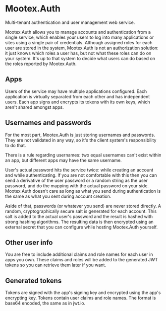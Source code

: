 # Mootex.Auth

Multi-tenant authentication and user management web service.

Mootex.Auth allows you to manage accounts and authentication from a single service, which enables your users to log into many applications or sites using a single pair of credentials. Although assigned roles for each user are stored in the system, Mootex.Auth is not an authorization solution: it just knows which roles a user has, but not what these roles can do on your system. It's up to that system to decide what users can do based on the roles reported by Mootex.Auth.

## Apps

Users of the service may have multiple applications configured. Each application is virtually separated from each other and has independent users. Each app signs and encrypts its tokens with its own keys, which aren't shared amongst apps.

## Usernames and passwords

For the most part, Mootex.Auth is just storing usernames and passwords. They are not validated in any way, so it's the client system's responsibility to do that.

There is a rule regarding usernames: two equal usernames can't exist within an app, but different apps may have the same username.

User's actual password hits the service twice: while creating an account and while authenticating. If you are not comfortable with this then you can send a derivative of the user password or a random string as the user password, and do the mapping with the actual password on your side. Mootex.Auth doesn't care as long as what you send during authentication is the same as what you sent during account creation.

Aside of that, passwords (or whatever you send) are never stored directly. A random, cryptographically secure salt is generated for each account. This salt is added to the actual user's password and the result is hashed with strong hashing algorithms. The resulting data is then encrypted using an external secret that you can configure while hosting Mootex.Auth yourself.

## Other user info

You are free to include additional claims and role names for each user in apps you own. These claims and roles will be added to the generated JWT tokens so you can retrieve them later if you want.

## Generated tokens

Tokens are signed with the app's signing key and encrypted using the app's encrypting key. Tokens contain user claims and role names. The format is base64 encoded, the same as in jwt.io.
